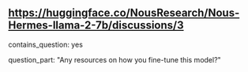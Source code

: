 ## https://huggingface.co/NousResearch/Nous-Hermes-llama-2-7b/discussions/3

contains_question: yes

question_part: "Any resources on how you fine-tune this model?"